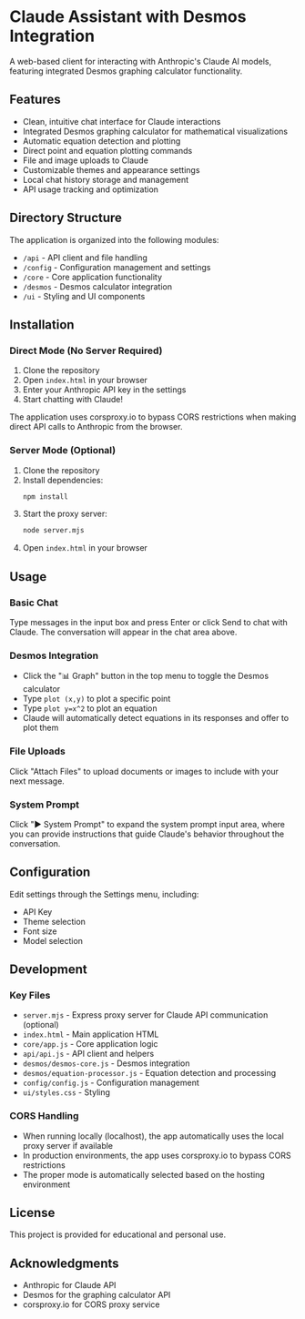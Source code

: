 # Claude Assistant with Desmos Integration

A web-based client for interacting with Anthropic's Claude AI models, featuring integrated Desmos graphing calculator functionality.

## Features

- Clean, intuitive chat interface for Claude interactions
- Integrated Desmos graphing calculator for mathematical visualizations
- Automatic equation detection and plotting
- Direct point and equation plotting commands
- File and image uploads to Claude
- Customizable themes and appearance settings
- Local chat history storage and management
- API usage tracking and optimization

## Directory Structure

The application is organized into the following modules:

- `/api` - API client and file handling
- `/config` - Configuration management and settings
- `/core` - Core application functionality
- `/desmos` - Desmos calculator integration
- `/ui` - Styling and UI components

## Installation

### Direct Mode (No Server Required)

1. Clone the repository
2. Open `index.html` in your browser
3. Enter your Anthropic API key in the settings
4. Start chatting with Claude!

The application uses corsproxy.io to bypass CORS restrictions when making direct API calls to Anthropic from the browser.

### Server Mode (Optional)

1. Clone the repository 
2. Install dependencies:
   ```bash
   npm install
   ```
3. Start the proxy server:
   ```bash
   node server.mjs
   ```
4. Open `index.html` in your browser

## Usage

### Basic Chat

Type messages in the input box and press Enter or click Send to chat with Claude. The conversation will appear in the chat area above.

### Desmos Integration

- Click the "📊 Graph" button in the top menu to toggle the Desmos calculator
- Type `plot (x,y)` to plot a specific point
- Type `plot y=x^2` to plot an equation
- Claude will automatically detect equations in its responses and offer to plot them

### File Uploads

Click "Attach Files" to upload documents or images to include with your next message.

### System Prompt

Click "► System Prompt" to expand the system prompt input area, where you can provide instructions that guide Claude's behavior throughout the conversation.

## Configuration

Edit settings through the Settings menu, including:

- API Key
- Theme selection
- Font size
- Model selection

## Development

### Key Files

- `server.mjs` - Express proxy server for Claude API communication (optional)
- `index.html` - Main application HTML
- `core/app.js` - Core application logic
- `api/api.js` - API client and helpers
- `desmos/desmos-core.js` - Desmos integration
- `desmos/equation-processor.js` - Equation detection and processing
- `config/config.js` - Configuration management
- `ui/styles.css` - Styling

### CORS Handling

- When running locally (localhost), the app automatically uses the local proxy server if available
- In production environments, the app uses corsproxy.io to bypass CORS restrictions
- The proper mode is automatically selected based on the hosting environment

## License

This project is provided for educational and personal use.

## Acknowledgments

- Anthropic for Claude API
- Desmos for the graphing calculator API
- corsproxy.io for CORS proxy service
